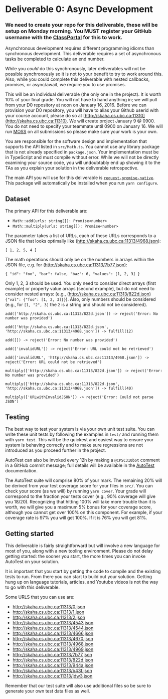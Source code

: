 # Deliverable 0: Async Development

### We need to create your repo for this deliverable, these will be setup on Monday morning. You **MUST** register your GitHub username with the [ClassPortal](http://skaha.cs.ubc.ca:11310) for this to work.

Asynchronous development requires different programming idioms than synchronous development. This deliverable requires a set of asynchronous tasks be completed to calculate an end number. 

While you _could_ do this synchronously, later deliverables will not be possible synchronously so it is not to your benefit to try to work around this. Also, while you could complete this deliverable with nested callbacks, promises, or async/await, we require you to use promises.

This will be an individual deliverable (the only one in the project). It is worth 10% of your final grade. You will not have to hand anything in; we will pull from your D0 repository at noon on January 16, 2016. Before we can provision your D0 repository, you will have to alias your Github userid with your course account, please do so at [http://skaha.cs.ubc.ca:11310](http://skaha.cs.ubc.ca:11310). We will create project January 9 @ 0900. You do not need to specify your teammate until 0900 on January 16. We will run [MOSS](https://theory.stanford.edu/~aiken/moss/) on all submissions so please make sure your work is your own.

You are responsible for the software design and implementation that supports the API listed in ```src/Math.ts```. You cannot use any library package that is not already specified in ```package.json```. Your implementation must be in TypeScript and must compile without error. While we will not be directly examining your source code, you will undoubtably end up showing it to the TAs as you explain your solution in the deliverable retrospective.

The main API you will use for this deliverable is [```request-promise-native```](https://github.com/request/request-promise-native). This package will automatically be installed when you run ```yarn configure```. 

## Dataset

The primary API for this deliverable are:

* ```Math::add(urls: string[]): Promise<number>```
* ```Math::multiply(urls: string[]): Promise<number>```

The parameter takes a list of URLs, each of these URLs corresponds to a JSON file that looks optimally like (http://skaha.cs.ubc.ca:11313/4968.json):

```
[ 1, 2, 5, 4 ]
```

The math operations should only be on the numbers in arrays within the JSON file, e.g. for (http://skaha.cs.ubc.ca:11313/7b77.json):

```
{ "id": "foo", "bar": false, "baz": 6, "values": [1, 2, 3] }
```

Only 1, 2, 3 should be used. You only need to consider direct arrays (first example) or property value arrays (second example), but do not need to consider nested arrays: (e.g., (http://skaha.cs.ubc.ca:11313/822d.json) ```{"val": {"foo": [1, 2, 3]}}```). Also, only numbers should be considered (e.g., for ```[1, "2", 3]``` the ```2``` is a string and should not be considered).

```
add(['http://skaha.cs.ubc.ca:11313/822d.json']) -> reject('Error: No number was provided')

add(['http://skaha.cs.ubc.ca:11313/822d.json', 'http://skaha.cs.ubc.ca:11313/4968.json']) -> fulfill(12)

add([]) -> reject('Error: No number was provided')

add(['invalidURL']) -> reject('Error: URL could not be retrieved')

add(['invalidURL', 'http://skaha.cs.ubc.ca:11313/4968.json']) -> reject('Error: URL could not be retrieved')

multiply(['http://skaha.cs.ubc.ca:11313/822d.json']) -> reject('Error: No number was provided')

multiply(['http://skaha.cs.ubc.ca:11313/822d.json', 'http://skaha.cs.ubc.ca:11313/4968.json']) -> fulfill(40)

multiply(['URLwithInvalidJSON']) -> reject('Error: Could not parse JSON')
```


## Testing

The best way to test your system is via your own unit test suite. You can write these unit tests by following the examples in ```test/``` and running them with ```yarn test```. This will be the quickest and easiest way to ensure your system is behaving correctly and to make sure regressions are not introduced as you proceed further in the project.

AutoTest can also be invoked every 12h by making a ```@CPSC310bot``` comment in a GitHub commit message; full details will be available in the [AutoTest](AutoTest.md) documentation.

The AutoTest suite will comprise 80% of your mark. The remaining 20% will be derived from your test coverage score for your files in ```src/```. You can check your score (as we will) by running ```yarn cover```. Your grade will correspond to the fraction your tests cover (e.g., 90% coverage will give you 18/20). Recognizing that hitting 100% will take more trouble than it is worth, we will give you a maximum 5% bonus for your coverage score, although you cannot get over 100% on this component. For example, if your coverage rate is 97% you will get 100%. If it is 76% you will get 81%. 

## Getting started

This deliverable is fairly straightforward but will involve a new language for most of you, along with a new tooling environment. Please do not delay getting started: the sooner you start, the more times you can invoke AutoTest on your solution.

It is important that you start by getting the code to compile and the existing tests to run. From there you can start to build out your solution. Getting hung up on language tutorials, articles, and Youtube videos is not the way to go with this deliverable.

Some URLS that you can use are: 
* http://skaha.cs.ubc.ca:11313/0.json
* http://skaha.cs.ubc.ca:11313/1.json
* http://skaha.cs.ubc.ca:11313/2.json
* http://skaha.cs.ubc.ca:11313/4543.json
* http://skaha.cs.ubc.ca:11313/4544.json
* http://skaha.cs.ubc.ca:11313/4666.json
* http://skaha.cs.ubc.ca:11313/4670.json
* http://skaha.cs.ubc.ca:11313/4968.json
* http://skaha.cs.ubc.ca:11313/4969.json
* http://skaha.cs.ubc.ca:11313/7b77.json
* http://skaha.cs.ubc.ca:11313/822d.json
* http://skaha.cs.ubc.ca:11313/944a.json
* http://skaha.cs.ubc.ca:11313/b43f.json
* http://skaha.cs.ubc.ca:11313/jdw3.json

Remember that our test suite will also use additional files so be sure to generate your own test data files as well.

